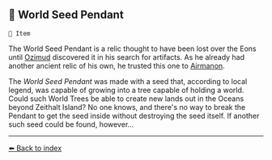 ## 🌱 World Seed Pendant

`📜 Item`

The World Seed Pendant is a relic thought to have been lost over the Eons until [Ozimud](/ozimud.md) discovered it in his search for artifacts. As he already had another ancient relic of his own, he trusted this one to [Airmanon](/airmanon.md).

The _World Seed Pendant_ was made with a seed that, according to local legend, was capable of growing into a tree capable of holding a world. Could such World Trees be able to create new lands out in the Oceans beyond Zeithalt Island? No one knows, and there's no way to break the Pendant to get the seed inside without destroying the seed itself. If another such seed could be found, however...


----------
[⬅️ Back to index](/index.md#0fd0_s)